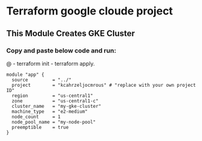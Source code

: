 # Terraform google cloude project

## This Module Creates GKE Cluster

### Copy and paste below code and run:  
@ 
                                         - terraform init
                                         - terraform apply.

```
module "app" {
  source         = "../"
  project        = "kcahrzeljocmrous" # "replace with your own project ID"
  region         = "us-central1"
  zone           = "us-central1-c"
  cluster_name   = "my-gke-cluster"
  machine_type   = "e2-medium"
  node_count     = 1
  node_pool_name = "my-node-pool"
  preemptible    = true
}

```